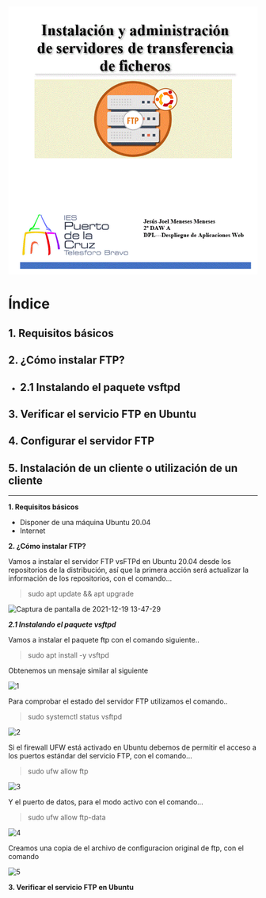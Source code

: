 
![](assets/README-6b317474.GIF)
# Índice #

## 1. Requisitos básicos ##

## 2. ¿Cómo instalar FTP? ##

*  ## 2.1 Instalando el paquete vsftpd  ##

## 3. Verificar el servicio FTP en Ubuntu  ##

## 4. Configurar el servidor FTP ##

## 5. Instalación de un cliente o utilización de un cliente ##


<hr/>

**1. Requisitos básicos**

- Disponer de una máquina Ubuntu 20.04
- Internet

**2. ¿Cómo instalar FTP?**
<p>Vamos a instalar el servidor FTP vsFTPd en Ubuntu 20.04 desde los repositorios de la distribución, así que la primera acción será actualizar la información de los repositorios, con el comando...</p>

> sudo apt update && apt upgrade

![Captura de pantalla de 2021-12-19 13-47-29](https://user-images.githubusercontent.com/73592097/146677164-4dfcea80-71bd-4bbc-96e5-1921a035916e.png)

***2.1 Instalando el paquete vsftpd***

<p>Vamos a instalar el paquete ftp con el comando siguiente..</p>

> sudo apt install -y vsftpd

<p>Obtenemos un mensaje similar al siguiente</p>

![1](https://user-images.githubusercontent.com/73592097/146677091-8b6a5cb7-bdae-4214-9b05-93bc209f9d41.png)

<p>Para comprobar el estado del servidor FTP utilizamos el comando..</p>

> sudo systemctl status vsftpd

![2](https://user-images.githubusercontent.com/73592097/146677092-5e238c07-1ff1-499c-9b3c-af81dc0147dd.png)

<p>Si el firewall UFW está activado en Ubuntu debemos de permitir el acceso a los puertos estándar del servicio FTP, con el comando...</p>

> sudo ufw allow ftp

![3](https://user-images.githubusercontent.com/73592097/146677093-0cb13dfe-9102-4af2-a4a9-c1fa9b011cfb.png)

<p>Y el puerto de datos, para el modo activo con el comando...</p>

> sudo ufw allow ftp-data

![4](https://user-images.githubusercontent.com/73592097/146677094-476eacb8-db0b-4916-9cdc-a2dcad6008fd.png)

<p>Creamos una copia de el archivo de configuracion original de ftp, con el comando</p>

![5](https://user-images.githubusercontent.com/73592097/146677095-4df6a1f6-fa63-4453-a72f-1024b34715f9.png)

**3. Verificar el servicio FTP en Ubuntu**
<p></p>
<p></p>
<p></p>
<p></p>
<p></p>
<p></p>
<p></p>
<p></p>
<p></p>
